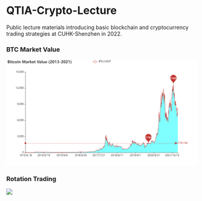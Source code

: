 # QTIA-Crypto-Lecture
Public lecture materials introducing basic blockchain and cryptocurrency trading strategies at CUHK-Shenzhen in 2022.

### BTC Market Value
<img src="./1_btc_mv/btc_mv_plot.png" width="650">


### Rotation Trading
<img src="./3_rotation/images/rotation_v1.png" width="650">